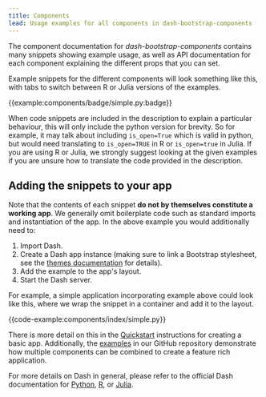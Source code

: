 ```yaml
---
title: Components
lead: Usage examples for all components in dash-bootstrap-components
---
```


The component documentation for _dash-bootstrap-components_ contains many snippets showing example usage, as well as API documentation for each component explaining the different props that you can set.

Example snippets for the different components will look something like this, with tabs to switch between R or Julia versions of the examples.

{{example:components/badge/simple.py:badge}}

When code snippets are included in the description to explain a particular behaviour, this will only include the python version for brevity. So for example, it may talk about including `is_open=True` which is valid in python, but would need translating to `is_open=TRUE` in R or `is_open=true` in Julia. If you are using R or Julia, we strongly suggest looking at the given examples if you are unsure how to translate the code provided in the description.

## Adding the snippets to your app

Note that the contents of each snippet **do not by themselves constitute a working app**. We generally omit boilerplate code such as standard imports and instantiation of the app. In the above example you would additionally need to:

1. Import Dash.
2. Create a Dash app instance (making sure to link a Bootstrap stylesheet, see the [themes documentation](/docs/themes/) for details).
3. Add the example to the app's layout.
4. Start the Dash server.

For example, a simple application incorporating example above could look like this, where we wrap the snippet in a container and add it to the layout.

{{code-example:components/index/simple.py}}

There is more detail on this in the [Quickstart](/docs/quickstart/) instructions for creating a basic app. Additionally, the [examples](https://github.com/facultyai/dash-bootstrap-components/tree/main/examples) in our GitHub repository demonstrate how multiple components can be combined to create a feature rich application.

For more details on Dash in general, please refer to the official Dash documentation for [Python](https://dash.plotly.com/), [R](https://dash.plotly.com/r/), or [Julia](https://dash.plotly.com/julia/).
